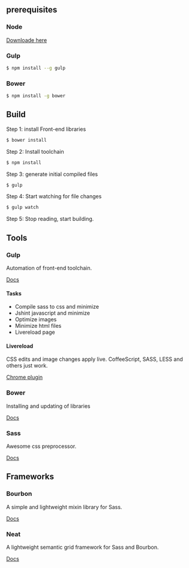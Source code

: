 ## prerequisites

### Node

[Downloade here]( http://nodejs.org/ )

### Gulp

```sh
$ npm install --g gulp
```

### Bower

```sh
$ npm install -g bower
```

## Build 

Step 1: install Front-end libraries

```sh
$ bower install
```

Step 2: Install toolchain

```sh
$ npm install
```

Step 3: generate initial compiled files

```sh
$ gulp
```

Step 4: Start watching for file changes

```sh
$ gulp watch
```

Step 5: Stop reading, start building.

## Tools

### Gulp

Automation of front-end toolchain. 

[Docs](https://github.com/gulpjs/gulp/blob/master/docs/getting-started.md#getting-started)

#### Tasks

* Compile sass to css and minimize
* Jshint javascript and minimize
* Optimize images
* Minimize html files
* Livereload page

#### Livereload

CSS edits and image changes apply live. CoffeeScript, SASS, LESS and others just work.

[Chrome plugin](https://chrome.google.com/webstore/detail/livereload/jnihajbhpnppcggbcgedagnkighmdlei?hl=en)

### Bower

Installing and updating of libraries

[Docs](http://bower.io/#getting-started)

### Sass 

Awesome css preprocessor. 

[Docs](http://sass-lang.com/)

## Frameworks

### Bourbon

A simple and lightweight mixin library for Sass.

[Docs](http://bourbon.io/docs/)

### Neat

A lightweight semantic grid framework for Sass and Bourbon.

[Docs](http://thoughtbot.github.io/neat-docs/latest/)
